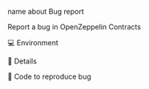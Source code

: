 name 	about
Bug report
	
Report a bug in OpenZeppelin Contracts

💻 Environment

📝 Details

🔢 Code to reproduce bug
